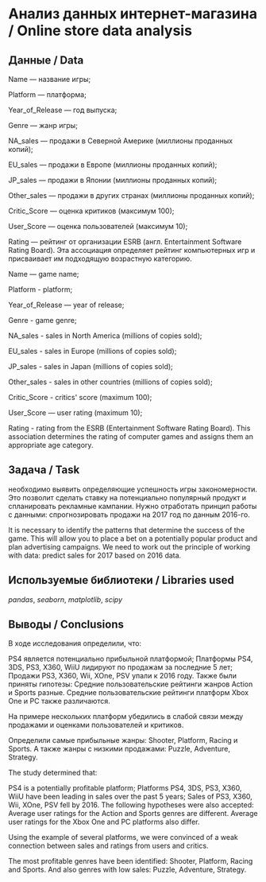# Анализ данных интернет-магазина / Online store data analysis
## Данные / Data 

Name — название игры;

Platform — платформа;

Year_of_Release — год выпуска;

Genre — жанр игры;

NA_sales — продажи в Северной Америке (миллионы проданных копий);

EU_sales — продажи в Европе (миллионы проданных копий);

JP_sales — продажи в Японии (миллионы проданных копий);

Other_sales — продажи в других странах (миллионы проданных копий);

Critic_Score — оценка критиков (максимум 100);

User_Score — оценка пользователей (максимум 10);

Rating — рейтинг от организации ESRB (англ. Entertainment Software Rating Board). Эта ассоциация определяет рейтинг компьютерных игр и присваивает им подходящую возрастную категорию.

Name — game name;

Platform - platform;

Year_of_Release — year of release;

Genre - game genre;

NA_sales - sales in North America (millions of copies sold);

EU_sales - sales in Europe (millions of copies sold);

JP_sales - sales in Japan (millions of copies sold);

Other_sales - sales in other countries (millions of copies sold);

Critic_Score - critics' score (maximum 100);

User_Score — user rating (maximum 10);

Rating - rating from the ESRB (Entertainment Software Rating Board). This association determines the rating of computer games and assigns them an appropriate age category.


## Задача / Task

необходимо выявить определяющие успешность игры закономерности. Это позволит сделать ставку на потенциально популярный продукт и спланировать рекламные кампании. Нужно отработать принцип работы с данными: спрогнозировать продажи на 2017 год по данным 2016-го.

It is necessary to identify the patterns that determine the success of the game. This will allow you to place a bet on a potentially popular product and plan advertising campaigns. We need to work out the principle of working with data: predict sales for 2017 based on 2016 data.

## Используемые библиотеки / Libraries used
*pandas*, *seaborn*, *matplotlib*, *scipy*

## Выводы / Conclusions
В ходе исследования определили, что:

PS4 является потенциально прибыльной платформой;
Платформы PS4, 3DS, PS3, X360, WiiU лидируют по продажам за последние 5 лет;
Продажи PS3, X360, Wii, XOne, PSV упали к 2016 году.
Также были приняты гипотезы: Средние пользовательские рейтинги жанров Action и Sports разные. Средние пользовательские рейтинги платформ Xbox One и PC также различаются.

На примере нескольких платформ убедились в слабой связи между продажами и оценками пользователей и критиков.

Определили самые прибыльные жанры: Shooter, Platform, Racing и Sports. А также жанры с низкими продажами: Puzzle, Adventure, Strategy.


The study determined that:

PS4 is a potentially profitable platform;
Platforms PS4, 3DS, PS3, X360, WiiU have been leading in sales over the past 5 years;
Sales of PS3, X360, Wii, XOne, PSV fell by 2016.
The following hypotheses were also accepted: Average user ratings for the Action and Sports genres are different. Average user ratings for the Xbox One and PC platforms also differ.

Using the example of several platforms, we were convinced of a weak connection between sales and ratings from users and critics.

The most profitable genres have been identified: Shooter, Platform, Racing and Sports. And also genres with low sales: Puzzle, Adventure, Strategy.
